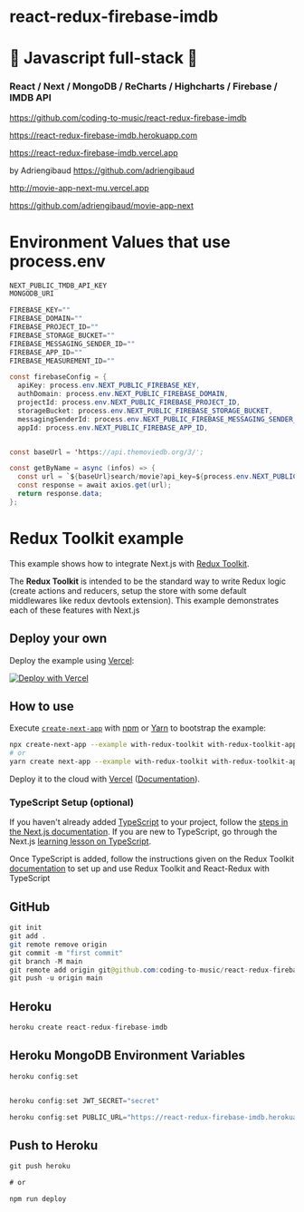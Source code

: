 # react-redux-firebase-imdb

# 🚀 Javascript full-stack 🚀

### React / Next / MongoDB / ReCharts / Highcharts / Firebase / IMDB API

https://github.com/coding-to-music/react-redux-firebase-imdb

https://react-redux-firebase-imdb.herokuapp.com

https://react-redux-firebase-imdb.vercel.app

by Adriengibaud https://github.com/adriengibaud

http://movie-app-next-mu.vercel.app

https://github.com/adriengibaud/movie-app-next

# Environment Values that use process.env

```java
NEXT_PUBLIC_TMDB_API_KEY
MONGODB_URI

FIREBASE_KEY=""
FIREBASE_DOMAIN=""
FIREBASE_PROJECT_ID=""
FIREBASE_STORAGE_BUCKET=""
FIREBASE_MESSAGING_SENDER_ID=""
FIREBASE_APP_ID=""
FIREBASE_MEASUREMENT_ID=""

const firebaseConfig = {
  apiKey: process.env.NEXT_PUBLIC_FIREBASE_KEY,
  authDomain: process.env.NEXT_PUBLIC_FIREBASE_DOMAIN,
  projectId: process.env.NEXT_PUBLIC_FIREBASE_PROJECT_ID,
  storageBucket: process.env.NEXT_PUBLIC_FIREBASE_STORAGE_BUCKET,
  messagingSenderId: process.env.NEXT_PUBLIC_FIREBASE_MESSAGING_SENDER_ID,
  appId: process.env.NEXT_PUBLIC_FIREBASE_APP_ID,


const baseUrl = 'https://api.themoviedb.org/3/';

const getByName = async (infos) => {
  const url = `${baseUrl}search/movie?api_key=${process.env.NEXT_PUBLIC_TMDB_API_KEY}&query=${infos.name}&language=en-us&page=${infos.page}`;
  const response = await axios.get(url);
  return response.data;
};
```

# Redux Toolkit example

This example shows how to integrate Next.js with [Redux Toolkit](https://redux-toolkit.js.org).

The **Redux Toolkit** is intended to be the standard way to write Redux logic (create actions and reducers, setup the store with some default middlewares like redux devtools extension). This example demonstrates each of these features with Next.js

## Deploy your own

Deploy the example using [Vercel](https://vercel.com?utm_source=github&utm_medium=readme&utm_campaign=next-example):

[![Deploy with Vercel](https://vercel.com/button)](https://vercel.com/new/git/external?repository-url=https://github.com/vercel/next.js/tree/canary/examples/with-redux-toolkit&project-name=with-redux-toolkit&repository-name=with-redux-toolkit)

## How to use

Execute [`create-next-app`](https://github.com/vercel/next.js/tree/canary/packages/create-next-app) with [npm](https://docs.npmjs.com/cli/init) or [Yarn](https://yarnpkg.com/lang/en/docs/cli/create/) to bootstrap the example:

```bash
npx create-next-app --example with-redux-toolkit with-redux-toolkit-app
# or
yarn create next-app --example with-redux-toolkit with-redux-toolkit-app
```

Deploy it to the cloud with [Vercel](https://vercel.com/new?utm_source=github&utm_medium=readme&utm_campaign=next-example) ([Documentation](https://nextjs.org/docs/deployment)).

### TypeScript Setup (optional)

If you haven't already added [TypeScript](https://www.typescriptlang.org/) to your project, follow the [steps in the Next.js documentation](https://nextjs.org/docs/basic-features/typescript). If you are new to TypeScript, go through the Next.js [learning lesson on TypeScript](https://nextjs.org/learn/excel/TypeScript).

Once TypeScript is added, follow the instructions given on the Redux Toolkit [documentation](https://redux-toolkit.js.org/tutorials/TypeScript) to set up and use Redux Toolkit and React-Redux with TypeScript

## GitHub

```java
git init
git add .
git remote remove origin
git commit -m "first commit"
git branch -M main
git remote add origin git@github.com:coding-to-music/react-redux-firebase-imdb.git
git push -u origin main
```

## Heroku

```java
heroku create react-redux-firebase-imdb
```

## Heroku MongoDB Environment Variables

```java
heroku config:set


heroku config:set JWT_SECRET="secret"

heroku config:set PUBLIC_URL="https://react-redux-firebase-imdb.herokuapp.com"
```

## Push to Heroku

```java
git push heroku

# or

npm run deploy
```
